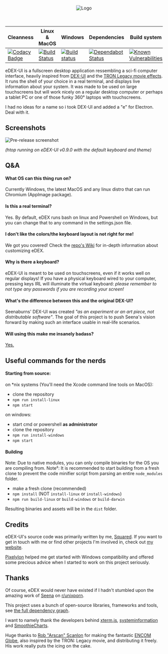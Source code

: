 <p align="center">
  <br>
  <img alt="Logo" src="https://github.com/GitSquared/edex-ui/raw/master/media/logo.png" />
  <br><br><br>
</p>


Cleanness | Linux & MacOS | Windows | Dependencies | Build system | Source
--------- | ------------- | ------- | ------------ | ------------ | ------
[![Codacy Badge](https://api.codacy.com/project/badge/Grade/93b816722c4e4af2bdf401b8187b8a2d)](https://www.codacy.com/app/GitSquared/edex-ui?utm_source=github.com&amp;utm_medium=referral&amp;utm_content=GitSquared/edex-ui&amp;utm_campaign=Badge_Grade) | [![Build Status](https://travis-ci.org/GitSquared/edex-ui.svg?branch=master)](https://travis-ci.org/GitSquared/edex-ui) | [![Build status](https://ci.appveyor.com/api/projects/status/leb069bro8gwocu7/branch/master?svg=true)](https://ci.appveyor.com/project/GitSquared/edex-ui/branch/master) | [![Dependabot Status](https://api.dependabot.com/badges/status?host=github&repo=GitSquared/edex-ui)](https://dependabot.com) | [![Known Vulnerabilities](https://snyk.io/test/github/GitSquared/edex-ui/badge.svg?targetFile=package.json)](https://snyk.io/test/github/GitSquared/edex-ui?targetFile=package.json) | [![Known Vulnerabilities](https://snyk.io/test/github/GitSquared/edex-ui/badge.svg?targetFile=src%2Fpackage.json)](https://snyk.io/test/github/GitSquared/edex-ui?targetFile=src%2Fpackage.json)

eDEX-UI is a fullscreen desktop application ressembling a sci-fi computer interface, heavily inspired from [DEX-UI](https://github.com/seenaburns/dex-ui) and the [TRON Legacy movie effects](https://web.archive.org/web/20170511000410/http://jtnimoy.com/blogs/projects/14881671). It runs the shell of your choice in a real terminal, and displays live information about your system. It was made to be used on large touchscreens but will work nicely on a regular desktop computer or perhaps a tablet PC or one of those funky 360° laptops with touchscreens.

I had no ideas for a name so i took DEX-UI and added a "e" for Electron. Deal with it.

## Screenshots
![Pre-release screenshot](https://github.com/GitSquared/edex-ui/raw/master/media/screenshot_default.png)

_(htop running on eDEX-UI v0.9.0 with the default keyboard and theme)_

## Q&A
#### What OS can this thing run on?
Currently Windows, the latest MacOS and any linux distro that can run Chromium (AppImage package).
#### Is this a real terminal?
Yes. By default, eDEX runs bash on linux and Powershell on Windows, but you can change that to any command in the settings.json file.
#### I don't like the colors/the keyboard layout is not right for me!
We got you covered! Check the [repo's Wiki](https://github.com/GitSquared/edex-ui/wiki) for in-depth information about customizing eDEX.
#### Why is there a keyboard?
eDEX-UI is meant to be used on touchscreens, even if it works well on regular displays! If you have a physical keyboard wired to your computer, pressing keys IRL will illuminate the virtual keyboard: *please remember to not type any passwords if you are recording your screen!*
#### What's the difference between this and the original DEX-UI?
Seenaburns' DEX-UI was created _"as an experiment or an art piece, not distributable software"_. The goal of this project is to push Seena's vision forward by making such an interface usable in real-life scenarios.
#### Will using this make me insanely badass?
[Yes.](https://78.media.tumblr.com/35d4ef4447e0112f776b629bffd99188/tumblr_mk4gf8zvyC1s567uwo1_500.gif)


## Useful commands for the nerds
#### Starting from source:
on *nix systems (You'll need the Xcode command line tools on MacOS):
- clone the repository
- `npm run install-linux`
- `npm start`

on windows:
- start cmd or powershell **as administrator**
- clone the repository
- `npm run install-windows`
- `npm start`
#### Building
Note: Due to native modules, you can only compile binaries for the OS you are compiling from.
Note²: It is recommended to start building from a fresh clone to prevent the code minifier script from parsing an entire `node_modules` folder.

- make a fresh clone (recommended)
- `npm install` (NOT `install-linux` or `install-windows`)
- `npm run build-linux` or `build-windows` or `build-darwin`

Resulting binaries and assets will be in the `dist` folder.

## Credits
eDEX-UI's source code was primarily written by me, [Squared](https://github.com/GitSquared). If you want to get in touch with me or find other projects I'm involved in, check out [my website](https://squared.codebrew.fr).

[PixelyIon](https://github.com/PixelyIon) helped me get started with Windows compatibility and offered some precious advice when I started to work on this project seriously.

## Thanks
Of course, eDEX would never have existed if I hadn't stumbled upon the amazing work of [Seena](https://github.com/seenaburns) on [r/unixporn](https://reddit.com/r/unixporn).

This project uses a bunch of open-source libraries, frameworks and tools, see [the full dependency graph](https://github.com/GitSquared/edex-ui/network/dependencies).

I want to namely thank the developers behind [xterm.js](https://github.com/xtermjs/xterm.js), [systeminformation](https://github.com/sebhildebrandt/systeminformation) and [SmoothieCharts](https://github.com/joewalnes/smoothie).

Huge thanks to [Rob "Arscan" Scanlon](https://github.com/arscan) for making the fantastic [ENCOM Globe](https://github.com/arscan/encom-globe), also inspired by the TRON: Legacy movie, and distributing it freely. His work really puts the icing on the cake.
